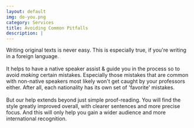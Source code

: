 ```yaml
---
layout: default
img: do-you.png
category: Services
title: Avoiding Common Pitfalls
description: |
---
```

Writing original texts is never easy. This is especially true, if you're writing in a foreign language.<br><br>
It helps to have a native speaker assist & guide you in the process so to avoid <i>making</i> certain mistakes. Especially those mistakes that are common with non-native speakers most likely won't get caught by your professors either. After all, each nationality has its own set of 'favorite' mistakes.<br><br> But our help extends beyond just simple proof-reading. You will find the style greatly improved overall, with clearer sentences and more precise focus. And this will only help you gain a wider audience and more international recognition.
